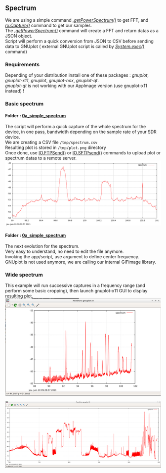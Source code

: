 ## Spectrum

We are using a simple command [*.getPowerSpectrum()*](http://sdr4.space/doc/#getpowerspectrum) to get FFT, and [*rx.Capture()*](http://sdr4.space/doc/#capture_1) command to get our samples.  
The [*.getPowerSpectrum()*](http://sdr4.space/doc/#getpowerspectrum) command will create a FFT and return datas as a JSON object.  
Script will perform a quick conversion from JSON to CSV before sending data to GNUplot ( external GNUplot script is called by [*System.exec()*](http://sdr4.space/doc/#systemexec) command)

### Requirements

Depending of your distribution install one of these packages : *gnuplot*, *gnuplot-x11*, *gnuplot*, *gnuplot-nox*, *gnuplot-qt*.  
*gnuplot-qt* is not working with our AppImage version (use gnuplot-x11 instead) !


### Basic spectrum

#### Folder : [0a_simple_spectrum](0_simple_spectrum)

The script will perform a quick capture of the whole spectrum for the device, in one pass, bandwidth  depending on the sample rate of your SDR device.  
We are creating a CSV file `/tmp/spectrum.csv`  
Resulting plot is stored in `/tmp/plot.png` directory  
Once done, use [IO.FTPSend()](http://sdr4.space/doc/#ioftpsend) or [IO.SFTPsend()](http://sdr4.space/doc/#iosftpsend) commands to upload plot or spectrum datas to a remote server.  
![spectrum](spectrum.png)  

#### Folder :  [0a_simple_spectrum](0a_simple_spectrum)  

The next evolution for the spectrum.  
Very easy to understand, no need to edit the file anymore.  
Invoking the app/script, use argument to define center frequency.  
GNUplot is not used anymore, we are calling our internal GIFimage library.  

### Wide spectrum

This example will run successive captures in a frequency range (and perform some basic cropping), then launch gnuplot-x11 GUI to display resulting plot.  
![qt_spectrum](qt_spectrum.png)


![pluto_sdr_wide](pluto_sdr.png)
